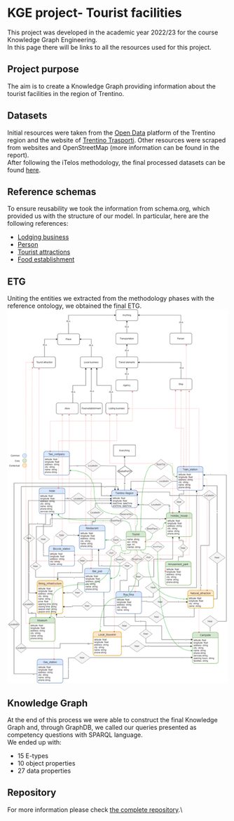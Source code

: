 # KGE project- Tourist facilities
This project was developed in the academic year 2022/23 for the course Knowledge Graph Engineering.\
In this page there will be links to all the resources used for this project.

## Project purpose
The aim is to create a Knowledge Graph providing information about the tourist facilities in the region of Trentino.

## Datasets
Initial resources were taken from the [Open Data](https://dati.trentino.it/) platform of the Trentino region and the website of [Trentino Trasporti](https://www.trentinotrasporti.it/open-data). Other resources were scraped from websites and OpenStreetMap (more information can be found in the report).\
After following the iTelos methodology, the final processed datasets can be found [here](https://github.com/rorosonoio/KGE---Trentino-tourist-facilities/tree/main/Datasets/Data%20Integration).


## Reference schemas
To ensure reusability we took the information from schema.org, which provided us with the structure of our model. In particular, here are the following references:
- [Lodging business](https://schema.org/LodgingBusiness) 
- [Person](https://schema.org/Person) 
- [Tourist attractions](https://schema.org/TouristAttraction) 
- [Food establishment](https://schema.org/FoodEstablishment) 


## ETG
Uniting the entities we extracted from the methodology phases with the reference ontology, we obtained the final ETG.
![ETG](https://github.com/rorosonoio/KGE---Trentino-tourist-facilities/blob/main/Teleologies/Formal%20Modeling/teleont_entity.png "Final ETG")

## Knowledge Graph
At the end of this process we were able to construct the final Knowledge Graph and, through GraphDB, we called our queries presented as competency questions with SPARQL language. \
We ended up with:
- 15 E-types  
- 10 object properties  
- 27 data properties

## Repository
For more information please check [the complete repository](https://github.com/rorosonoio/KGE---Trentino-tourist-facilities).\
